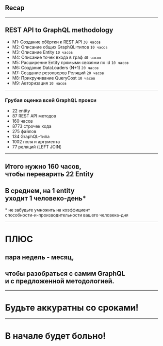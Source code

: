 ## Recap

-----

## REST API to GraphQL methodology

- <span class="fragment">M1: Создание обёртки к REST API `30 часов`</span>
- <span class="fragment">M2: Описание общих GraphQL-типов `10 часов`</span>
- <span class="fragment">M3: Описание Entity `10 часов`</span>
- <span class="fragment">M4: Описание точек входа в граф `40 часов`</span>
- <span class="fragment">M5: Расширение Entity прямыми связями по id `10 часов`</span>
- <span class="fragment">M6: Создание DataLoaders (N+1) `20 часов`</span>
- <span class="fragment">M7: Создание резолверов Реляций `20 часов`</span>
- <span class="fragment">M8: Прикручивание QueryCost `10 часов`</span>
- <span class="fragment">M9: Авторизация `10 часов`</span>

-----

### Грубая оценка всей GraphQL прокси

- 22 entity <!-- .element: class="orange" -->
- 87 REST API методов <!-- .element: class="orange" -->
- 160 часов
- 8773 строчек кода
- 275 файлов
- 134 GraphQL-типа <!-- .element: class="green" -->
- 1002 поля и аргумента <!-- .element: class="green" -->
- 77 реляций (LEFT JOIN) <!-- .element: class="green" -->

-----

## Итого нужно 160 часов, <br/> чтобы переварить 22 Еntity

## В среднем, на 1 entity<br/> уходит 1 человеко-день* <!-- .element: class="fragment green" -->

<span class="fragment gray">* не забудьте умножить на коэффициент<br/> способности-и-производительности вашего человека-дня</span>

-----

# ПЛЮС  <!-- .element: class="red" -->

## пара недель - месяц, <!-- .element: class="red" -->

## чтобы разобраться c самим GraphQL <br/>и с предложенной методологией.

-----

# Будьте аккуратны со сроками! <!-- .element: class="orange" -->

-----

# В начале будет больно! <!-- .element: class="red" -->
